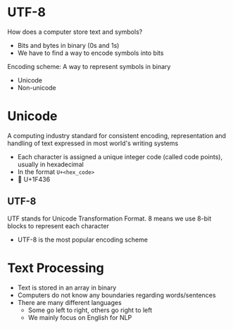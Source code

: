# UTF-8

How does a computer store text and symbols?
- Bits and bytes in binary (0s and 1s)
- We have to find a way to encode symbols into bits

Encoding scheme: A way to represent symbols in binary
- Unicode
- Non-unicode

# Unicode

A computing industry standard for consistent encoding, representation and handling of text expressed in most world's writing systems
- Each character is assigned a unique integer code (called code points), usually in hexadecimal
- In the format `U+<hex_code>`
- 🐶 U+1F436

## UTF-8

UTF stands for Unicode Transformation Format. 8 means we use 8-bit blocks to represent each character
- UTF-8 is the most popular encoding scheme

# Text Processing

- Text is stored in an array in binary
- Computers do not know any boundaries regarding words/sentences
- There are many different languages
  - Some go left to right, others go right to left
  - We mainly focus on English for NLP



